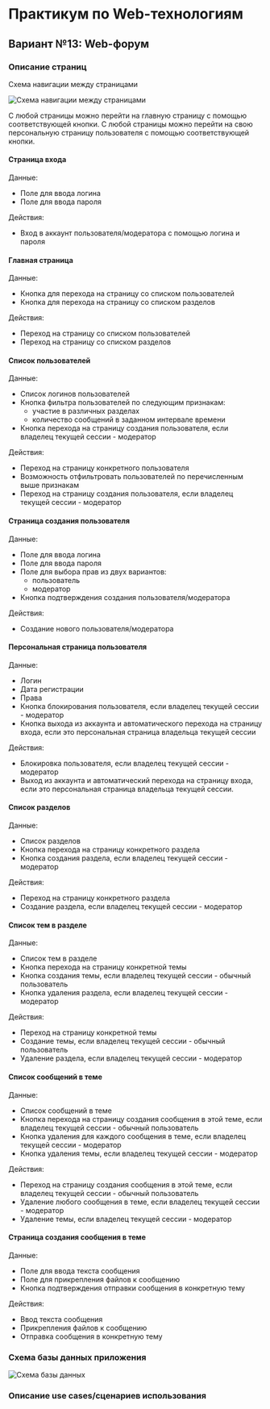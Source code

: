 # Практикум по Web-технологиям
## Вариант №13: Web-форум
### Описание страниц
Схема навигации между страницами

![Схема навигации между страницами](https://github.com/user-attachments/assets/5b27a01c-93d0-4b7f-913f-f11162753df2)

С любой страницы можно перейти на главную страницу с помощью соответствующей кнопки.
С любой страницы можно перейти на свою персональную страницу пользователя с помощью соответствующей кнопки.
#### Страница входа
Данные:
* Поле для ввода логина
* Поле для ввода пароля

Действия:
* Вход в аккаунт пользователя/модератора с помощью логина и пароля

#### Главная страница
Данные:
* Кнопка для перехода на страницу со списком пользователей
* Кнопка для перехода на страницу со списком разделов

Действия:
* Переход на страницу со списком пользователей
* Переход на страницу со списком разделов

#### Список пользователей
Данные:
* Список логинов пользователей
* Кнопка фильтра пользователей по следующим признакам:
    * участие в различных разделах
    * количество сообщений в заданном интервале времени
* Кнопка перехода на страницу создания пользователя, если владелец текущей сессии - модератор

Действия:
* Переход на страницу конкретного пользователя
* Возможность отфильтровать пользователей по перечисленным выше признакам
* Переход на страницу создания пользователя, если владелец текущей сессии - модератор

#### Страница создания пользователя
Данные:
* Поле для ввода логина
* Поле для ввода пароля
* Поле для выбора прав из двух вариантов:
    * пользователь
    * модератор
* Кнопка подтверждения создания пользователя/модератора

Действия:
* Создание нового пользователя/модератора

#### Персональная страница пользователя
Данные:
* Логин
* Дата регистрации
* Права
* Кнопка блокирования пользователя, если владелец текущей сессии - модератор
* Кнопка выхода из аккаунта и автоматического перехода на страницу входа, если это персональная страница владельца текущей сессии

Действия:
* Блокировка пользователя, если владелец текущей сессии - модератор
* Выход из аккаунта и автоматический перехода на страницу входа, если это персональная страница владельца текущей сессии.

#### Список разделов
Данные:
* Список разделов
* Кнопка перехода на страницу конкретного раздела
* Кнопка создания раздела, если владелец текущей сессии - модератор

Действия:
* Переход на страницу конкретного раздела
* Создание раздела, если владелец текущей сессии - модератор

#### Список тем в разделе
Данные:
* Список тем в разделе
* Кнопка перехода на страницу конкретной темы
* Кнопка создания темы, если владелец текущей сессии - обычный пользователь
* Кнопка удаления раздела, если владелец текущей сессии - модератор

Действия:
* Переход на страницу конкретной темы
* Создание темы, если владелец текущей сессии - обычный пользователь
* Удаление раздела, если владелец текущей сессии - модератор

#### Список сообщений в теме
Данные:
* Список сообщений в теме
* Кнопка перехода на страницу создания сообщения в этой теме, если владелец текущей сессии - обычный пользователь
* Кнопка удаления для каждого сообщения в теме, если владелец текущей сессии - модератор
* Кнопка удаления темы, если владелец текущей сессии - модератор

Действия:
* Переход на страницу создания сообщения в этой теме, если владелец текущей сессии - обычный пользователь
* Удаление любого сообщения в теме, если владелец текущей сессии - модератор
* Удаление темы, если владелец текущей сессии - модератор

#### Страница создания сообщения в теме
Данные:
* Поле для ввода текста сообщения
* Поле для прикрепления файлов к сообщению
* Кнопка подтверждения отправки сообщения в конкретную тему

Действия:
* Ввод текста сообщения
* Прикрепления файлов к сообщению
* Отправка сообщения в конкретную тему


### Схема базы данных приложения
![Схема базы данных](https://github.com/user-attachments/assets/4eea07e0-1e01-440a-b4d0-b87ac1e85eca)


### Описание use cases/сценариев использования
